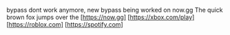 bypass dont work anymore, new bypass being worked on
now.gg
The quick brown fox jumps over the
[https://now.gg]
[https://xbox.com/play]
[https://roblox.com]
[https://spotify.com]
